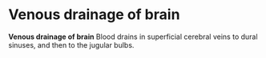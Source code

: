 ---
---
# Venous drainage of brain

**Venous drainage of brain** Blood drains in superficial cerebral veins
to dural sinuses, and then to the jugular bulbs.
